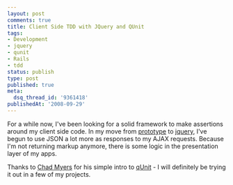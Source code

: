 ```yaml
---
layout: post
comments: true
title: Client Side TDD with JQuery and QUnit
tags:
- Development
- jquery
- qunit
- Rails
- tdd
status: publish
type: post
published: true
meta:
  dsq_thread_id: '9361418'
publishedAt: '2008-09-29'
---
```


For a while now, I've been looking for a solid framework to make assertions around my client side code. In my move from [prototype](http://www.prototypejs.org/) to [jquery](http://jquery.com/), I've begun to use JSON a lot more as responses to my AJAX requests. Because I'm not returning markup anymore, there is some logic in the presentation layer of my apps. 

Thanks to [Chad Myers](http://www.lostechies.com/blogs/chad_myers/archive/2008/08/28/getting-started-with-jquery-qunit-for-client-side-javascript-testing.aspx) for his simple intro to [qUnit](http://docs.jquery.com/QUnit) - I will definitely be trying it out in a few of my projects.
